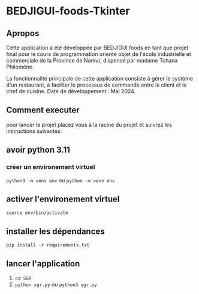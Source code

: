 # BEDJIGUI-foods-Tkinter

## Apropos

Cette application a été développée par BEDJIGUI foods en tant que projet final pour le cours de programmation orienté objet de l'école industrielle et commerciale de la Province de Namur, dispensé par madame Tchana Philomène.

La fonctionnalité principale de cette application consiste à gérer le système d'un restaurant, à faciliter le processus de commande entre le client et le chef de cuisine. Date de développement : Mai 2024.

## Comment executer

pour lancer le projet placez vous à la racine du projet et suivrez les instructions suivantes:

## avoir python 3.11

### créer un environement virtuel

`python3 -m venv env` ou `python -m venv env`

## activer l'environement virtuel

`source env/bin/activate`

## installer les dépendances

`pip install -r requirements.txt`

## lancer l'application

1. `cd SGR`
2. `python sgr.py` ou `python3 sgr.py`
